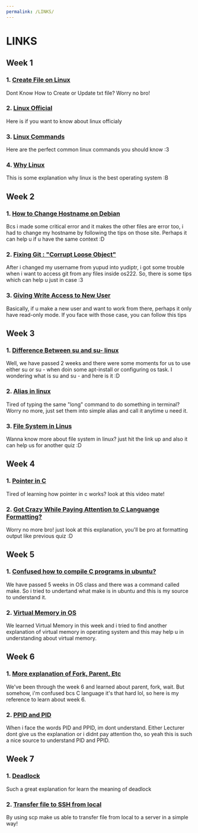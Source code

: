 ```yaml
---
permalink: /LINKS/
---
```


# LINKS

## Week 1
### 1. [Create File on Linux](https://phoenixnap.com/kb/how-to-create-a-file-in-linux)
Dont Know How to Create or Update txt file? Worry no bro!

### 2. [Linux Official](https://www.linux.org/)
Here is if you want to know about linux officialy

### 3. [Linux Commands](https://www.digitalocean.com/community/tutorials/linux-commands)
Here are the perfect common linux commands you should know :3

### 4. [Why Linux](ristek.link/why-linux)
This is some explanation why linux is the best operating system :B

## Week 2
### 1. [How to Change Hostname on Debian](https://phoenixnap.com/kb/ubuntu-20-04-change-hostname)
Bcs i made some critical error and it makes the other files are error too, i had to change my hostname by following the tips on those site. Perhaps it can help u if u have the same context :D

### 2. [Fixing Git : "Corrupt Loose Object"](https://stackoverflow.com/questions/4254389/git-corrupt-loose-object)
After i changed my username from yupud into yudiptr, i got some trouble when i want to access git from any files inside os222. So, there is some tips which can help u just in case :3

### 3. [Giving Write Access to New User](https://askubuntu.com/questions/402980/give-user-write-access-to-folder)
Basically, if u make a new user and want to work from there, perhaps it only have read-only mode. If you face with those case, you can follow this tips

## Week 3
### 1. [Difference Between su and su- linux](https://www.tecmint.com/difference-between-su-and-su-commands-in-linux/)
Well, we have passed 2 weeks and there were some moments for us to use either su or su - when doin some apt-install or configuring os task. I wondering what is su and su - and here is it :D

### 2. [Alias in linux](https://phoenixnap.com/kb/linux-alias-command#:~:text=In%20Linux%2C%20an%20alias%20is,and%20avoiding%20potential%20spelling%20errors.)
Tired of typing the same "long" command to do something in terminal? Worry no more, just set them into simple alias and call it anytime u need it.

### 3. [File System in Linus](https://opensource.com/life/16/10/introduction-linux-filesystems)
Wanna know more about file system in linux? just hit the link up and also it can help us for another quiz :D

## Week 4
### 1. [Pointer in C](https://www.youtube.com/watch?v=2ybLD6_2gKM)
Tired of learning how pointer in c works? look at this video mate!

### 2. [Got Crazy While Paying Attention to C Languange Formatting?](https://www.cs.fsu.edu/~myers/c++/notes/c_io.html)
Worry no more bro! just look at this explanation, you'll be pro at formatting output like previous quiz :D

## Week 5
### 1. [Confused how to compile C programs in ubuntu?](https://www.javatpoint.com/linux-make-command)
We have passed 5 weeks in OS class and there was a command called make. So i tried to undertand what make is in ubuntu and this is my source to understand it.

### 2. [Virtual Memory in OS](https://www.techtarget.com/searchstorage/definition/virtual-memory#:~:text=Virtual%20memory%20is%20a%20common,(RAM)%20to%20disk%20storage.)
We learned Virtual Memory in this week and i tried to find another explanation of virtual memory in operating system and this may help u in understanding about virtual memory.

## Week 6
### 1. [More explanation of Fork, Parent, Etc](https://www.geeksforgeeks.org/fork-system-call/)
We've been through the week 6 and learned about parent, fork, wait. But somehow, i'm confused bcs C language it's that hard lol, so here is my reference to learn about week 6.

### 2. [PPID and PID](https://delightlylinux.wordpress.com/2012/06/25/what-is-pid-and-ppid/)
When i face the words PID and PPID, im dont understand. Either Lecturer dont give us the explanation or i didnt pay attention tho, so yeah this is such a nice source to understand PID and PPID.

## Week 7
### 1. [Deadlock](https://www.geeksforgeeks.org/introduction-of-deadlock-in-operating-system/)
Such a great explanation for learn the meaning of deadlock

### 2. [Transfer file to SSH from local](https://unix.stackexchange.com/questions/106480/how-to-copy-files-from-one-machine-to-another-using-ssh)
By using scp make us able to transfer file from local to a server in a simple way!

